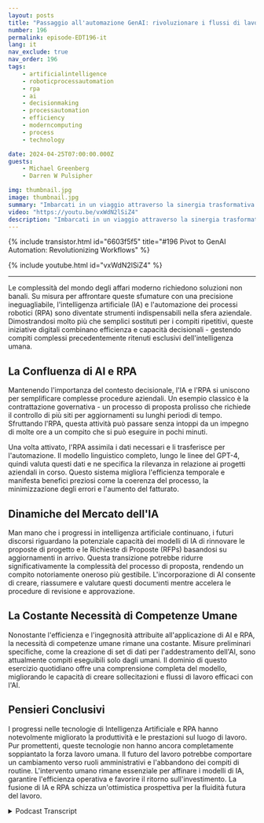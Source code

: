 ```yaml
---
layout: posts
title: "Passaggio all'automazione GenAI: rivoluzionare i flussi di lavoro"
number: 196
permalink: episode-EDT196-it
lang: it
nav_exclude: true
nav_order: 196
tags:
    - artificialintelligence
    - roboticprocessautomation
    - rpa
    - ai
    - decisionmaking
    - processautomation
    - efficiency
    - moderncomputing
    - process
    - technology

date: 2024-04-25T07:00:00.000Z
guests:
    - Michael Greenberg
    - Darren W Pulsipher

img: thumbnail.jpg
image: thumbnail.jpg
summary: "Imbarcati in un viaggio attraverso la sinergia trasformativa dell'Intelligenza Artificiale (IA) e dell'Automazione dei Processi Robotici (RPA), come discusso in un'illuminante intervista tra Darren Pulsipher e Michael Greenberg. Dall'accelerazione dei contratti governativi all'immaginazione del ruolo dell'IA nella gestione delle proposte, questo video illumina l'evoluzione del paesaggio dell'efficienza aziendale e della collaborazione tra uomini e macchine, offrendo uno sguardo al futuro della dinamica del lavoro e del miglioramento della produttività."
video: "https://youtu.be/vxWdN2lSiZ4"
description: "Imbarcati in un viaggio attraverso la sinergia trasformativa dell'Intelligenza Artificiale (IA) e dell'Automazione dei Processi Robotici (RPA), come discusso in un'illuminante intervista tra Darren Pulsipher e Michael Greenberg. Dall'accelerazione dei contratti governativi all'immaginazione del ruolo dell'IA nella gestione delle proposte, questo video illumina l'evoluzione del paesaggio dell'efficienza aziendale e della collaborazione tra uomini e macchine, offrendo uno sguardo al futuro della dinamica del lavoro e del miglioramento della produttività."
---
```


<div>
{% include transistor.html id="6603f5f5" title="#196 Pivot to GenAI Automation: Revolutionizing Workflows" %}

{% include youtube.html id="vxWdN2lSiZ4" %}
</div>

---

Le complessità del mondo degli affari moderno richiedono soluzioni non banali. Su misura per affrontare queste sfumature con una precisione ineguagliabile, l'intelligenza artificiale (IA) e l'automazione dei processi robotici (RPA) sono diventate strumenti indispensabili nella sfera aziendale. Dimostrandosi molto più che semplici sostituti per i compiti ripetitivi, queste iniziative digitali combinano efficienza e capacità decisionali - gestendo compiti complessi precedentemente ritenuti esclusivi dell'intelligenza umana.

## La Confluenza di AI e RPA

Mantenendo l'importanza del contesto decisionale, l'IA e l'RPA si uniscono per semplificare complesse procedure aziendali. Un esempio classico è la contrattazione governativa - un processo di proposta prolisso che richiede il controllo di più siti per aggiornamenti su lunghi periodi di tempo. Sfruttando l'RPA, questa attività può passare senza intoppi da un impegno di molte ore a un compito che si può eseguire in pochi minuti.

Una volta attivato, l'RPA assimila i dati necessari e li trasferisce per l'automazione. Il modello linguistico completo, lungo le linee del GPT-4, quindi valuta questi dati e ne specifica la rilevanza in relazione ai progetti aziendali in corso. Questo sistema migliora l'efficienza temporale e manifesta benefici preziosi come la coerenza del processo, la minimizzazione degli errori e l'aumento del fatturato.

## Dinamiche del Mercato dell'IA

Man mano che i progressi in intelligenza artificiale continuano, i futuri discorsi riguardano la potenziale capacità dei modelli di IA di rinnovare le proposte di progetto e le Richieste di Proposte (RFPs) basandosi su aggiornamenti in arrivo. Questa transizione potrebbe ridurre significativamente la complessità del processo di proposta, rendendo un compito notoriamente oneroso più gestibile. L'incorporazione di AI consente di creare, riassumere e valutare questi documenti mentre accelera le procedure di revisione e approvazione.

## La Costante Necessità di Competenze Umane

Nonostante l'efficienza e l'ingegnosità attribuite all'applicazione di AI e RPA, la necessità di competenze umane rimane una costante. Misure preliminari specifiche, come la creazione di set di dati per l'addestramento dell'AI, sono attualmente compiti eseguibili solo dagli umani. Il dominio di questo esercizio quotidiano offre una comprensione completa del modello, migliorando le capacità di creare sollecitazioni e flussi di lavoro efficaci con l'AI.

## Pensieri Conclusivi

I progressi nelle tecnologie di Intelligenza Artificiale e RPA hanno notevolmente migliorato la produttività e le prestazioni sul luogo di lavoro. Pur promettenti, queste tecnologie non hanno ancora completamente soppiantato la forza lavoro umana. Il futuro del lavoro potrebbe comportare un cambiamento verso ruoli amministrativi e l'abbandono dei compiti di routine. L'intervento umano rimane essenziale per affinare i modelli di IA, garantire l'efficienza operativa e favorire il ritorno sull'investimento. La fusione di IA e RPA schizza un'ottimistica prospettiva per la fluidità futura del lavoro.



<details>
<summary> Podcast Transcript </summary>

<p></p>

</details>
